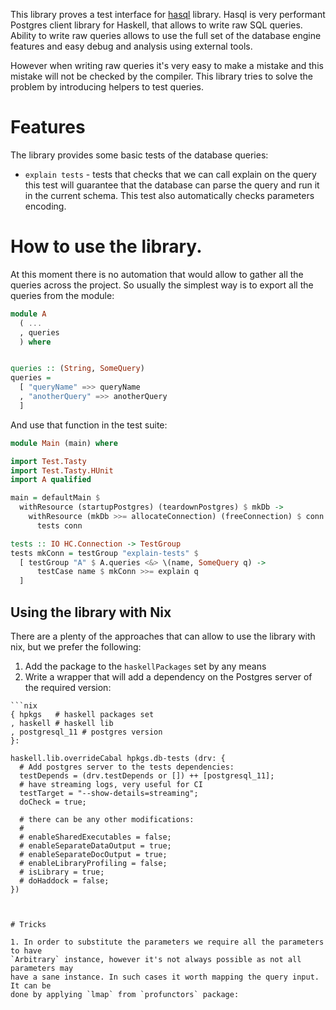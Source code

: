 This library proves a test interface for [hasql](https://hackage.haskell.org/package/hasql) library.
Hasql is very performant Postgres client library for Haskell, that allows to write raw SQL queries.
Ability to write raw queries allows to use the full set of the database engine features and easy
debug and analysis using external tools. 

However when writing raw queries it's very easy to make a mistake and this mistake
will not be checked by the compiler. This library tries to solve the problem by introducing
helpers to test queries.

# Features

The library provides some basic tests of the database queries:

   * `explain tests` - tests that checks that we can call explain on the query
        this test will guarantee that the database can parse the query and run
        it in the current schema. This test also automatically checks parameters
        encoding.

# How to use the library.

At this moment there is no automation that would allow to gather all the queries across the
project. So usually the simplest way is to export all the queries from the module:

```haskell
module A 
  ( ...
  , queries
  ) where


queries :: (String, SomeQuery)
queries =
  [ "queryName" =>> queryName 
  , "anotherQuery" =>> anotherQuery
  ]
```

And use that function in the test suite:

```haskell
module Main (main) where

import Test.Tasty
import Test.Tasty.HUnit
import A qualified

main = defaultMain $
  withResource (startupPostgres) (teardownPostgres) $ mkDb ->
    withResource (mkDb >>= allocateConnection) (freeConnection) $ conn ->
      tests conn

tests :: IO HC.Connection -> TestGroup
tests mkConn = testGroup "explain-tests" $
  [ testGroup "A" $ A.queries <&> \(name, SomeQuery q) ->
      testCase name $ mkConn >>= explain q
  ]
```

## Using the library with Nix

There are a plenty of the approaches that can allow to use the library with
nix, but we prefer the following:
  
  1. Add the package to the `haskellPackages` set by any means
  2. Write a wrapper that will add a dependency on the Postgres server of
     the required version:

    ```nix
    { hpkgs   # haskell packages set
    , haskell # haskell lib
    , postgresql_11 # postgres version
    }:
    
    haskell.lib.overrideCabal hpkgs.db-tests (drv: {
      # Add postgres server to the tests dependencies:
      testDepends = (drv.testDepends or []) ++ [postgresql_11];
      # have streaming logs, very useful for CI
      testTarget = "--show-details=streaming";
      doCheck = true;

      # there can be any other modifications:
      #
      # enableSharedExecutables = false;
      # enableSeparateDataOutput = true;
      # enableSeparateDocOutput = true;
      # enableLibraryProfiling = false;
      # isLibrary = true;
      # doHaddock = false;
    })
   ```


# Tricks

1. In order to substitute the parameters we require all the parameters to have
`Arbitrary` instance, however it's not always possible as not all parameters may
have a sane instance. In such cases it worth mapping the query input. It can be
done by applying `lmap` from `profunctors` package:

